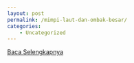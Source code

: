 ```yaml
---
layout: post
permalink: /mimpi-laut-dan-ombak-besar/
categories:
    - Uncategorized
---
```


[Baca Selengkapnya](/02)